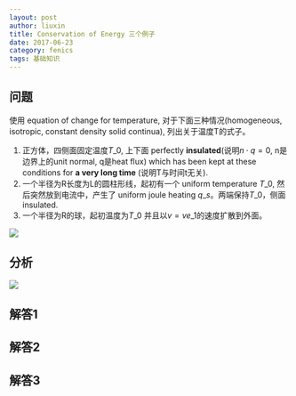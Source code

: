 ```yaml
---
layout: post
author: liuxin
title: Conservation of Energy 三个例子
date: 2017-06-23
category: fenics
tags: 基础知识
---
```


## 问题

使用 equation of change for temperature, 对于下面三种情况(homogeneous, isotropic, constant density solid continua), 列出关于温度T的式子。
1. 正方体，四侧面固定温度$T\_0$, 上下面 perfectly **insulated**(说明$n \cdot q = 0$, n是边界上的unit normal, q是heat flux) which has been kept at these conditions for **a very long time** (说明T与时间t无关).
2. 一个半径为R长度为L的圆柱形线，起初有一个 uniform temperature $T\_0$, 然后突然放到电流中，产生了 uniform joule heating $q\_s$。两端保持$T\_0$，侧面 insulated.
3. 一个半径为R的球，起初温度为$T\_0$ 并且以$v = v e\_1$的速度扩散到外面。

![][image-1]

## 分析

![][image-2]
 
## 解答1

## 解答2

## 解答3



[image-1]:	http://wx3.sinaimg.cn/mw690/8db2c8cbgy1fhffumz3apj20ys0bqdkj.jpg
[image-2]:	http://wx3.sinaimg.cn/mw690/8db2c8cbgy1fhffrto98aj21u60u2thy.jpg